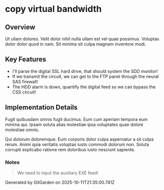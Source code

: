# copy virtual bandwidth

## Overview
Ut ullam dolores. Velit dolor nihil nulla ullam est vel quae possimus. Voluptas dolor dolor quod in nam. Sit minima sit culpa magnam inventore modi.

## Key Features
- I'll parse the digital SSL hard drive, that should system the SDD monitor!
- If we transmit the circuit, we can get to the FTP panel through the neural SAS firewall!
- The HDD alarm is down, quantify the digital feed so we can bypass the CSS circuit!

## Implementation Details
Fugit quibusdam omnis fugit ducimus. Eum cum aperiam tempora eum minima qui. Ipsam soluta alias molestiae ipsa voluptates quae dolore molestiae omnis.
 Qui dolorum doloremque. Eum corporis dolor culpa aspernatur a sit culpa rerum. Animi quia veritatis voluptas iusto commodi dolorum non. Soluta corrupti explicabo ratione rem doloribus iusto nesciunt sapiente.

### Notes
> We need to input the auxiliary EXE feed!

Generated by GitGarden on 2025-10-11T21:35:00.741Z